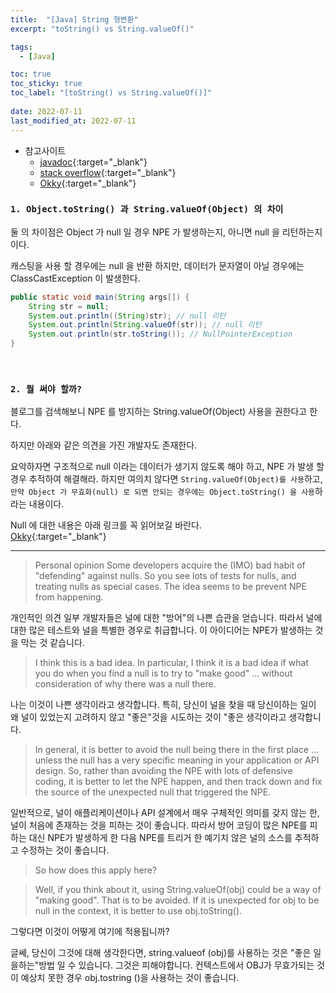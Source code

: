 ```yaml
---
title:  "[Java] String 형변환"
excerpt: "toString() vs String.valueOf()"

tags:
  - [Java]

toc: true
toc_sticky: true
toc_label: "[toString() vs String.valueOf()]"
 
date: 2022-07-11
last_modified_at: 2022-07-11
---
```


- 참고사이트
  - [javadoc](https://docs.oracle.com/javase/8/docs/api/java/lang/String.html#valueOf-java.lang.Object-){:target="_blank"}
  - [stack overflow](https://stackoverflow.com/questions/27465731/string-valueof-vs-object-tostring){:target="_blank"}
  - [Okky](https://okky.kr/article/303538){:target="_blank"}

### ``1. Object.toString() 과 String.valueOf(Object) 의 차이``

둘 의 차이점은 Object 가 null 일 경우 NPE 가 발생하는지, 아니면 null 을 리턴하는지 이다.

캐스팅을 사용 할 경우에는 null 을 반환 하지만, 데이터가 문자열이 아닐 경우에는 ClassCastException 이 발생한다.

```java
public static void main(String args[]) {  
    String str = null;
    System.out.println((String)str); // null 리턴 
    System.out.println(String.valueOf(str)); // null 리턴
    System.out.println(str.toString()); // NullPointerException
} 
```




<br>

### ``2. 뭘 써야 할까?``

블로그를 검색해보니 NPE 를 방지하는 String.valueOf(Object) 사용을 권한다고 한다. <br>


하지만 아래와 같은 의견을 가진 개발자도 존재한다.

요악하자면 구조적으로 null 이라는 데이터가 생기지 않도록 해야 하고, NPE 가 발생 할 경우 추적하여 해결해라. 하지만 여의치 않다면 `String.valueOf(Object)를 사용`하고, `만약 Object 가 무효화(null) 로 되면 안되는 경우에는 Object.toString() 을 사용`하라는 내용이다.


Null 에 대한 내용은 아래 링크를 꼭 읽어보길 바란다. <br>
[Okky](https://okky.kr/article/303538){:target="_blank"}

<hr/>


> Personal opinion
Some developers acquire the (IMO) bad habit of "defending" against nulls. So you see lots of tests for nulls, and treating nulls as special cases. The idea seems to be prevent NPE from happening.

개인적인 의견
일부 개발자들은 널에 대한 "방어"의 나쁜 습관을 얻습니다. 따라서 널에 대한 많은 테스트와 널을 특별한 경우로 취급합니다. 이 아이디어는 NPE가 발생하는 것을 막는 것 같습니다.


> I think this is a bad idea. In particular, I think it is a bad idea if what you do when you find a null is to try to "make good" ... without consideration of why there was a null there.

나는 이것이 나쁜 생각이라고 생각합니다. 특히, 당신이 널을 찾을 때 당신이하는 일이 왜 널이 있었는지 고려하지 않고 "좋은"것을 시도하는 것이 "좋은 생각이라고 생각합니다.

> In general, it is better to avoid the null being there in the first place ... unless the null has a very specific meaning in your application or API design. So, rather than avoiding the NPE with lots of defensive coding, it is better to let the NPE happen, and then track down and fix the source of the unexpected null that triggered the NPE.

일반적으로, 널이 ​​애플리케이션이나 API 설계에서 매우 구체적인 의미를 갖지 않는 한, 널이 처음에 존재하는 것을 피하는 것이 좋습니다. 따라서 방어 코딩이 많은 NPE를 피하는 대신 NPE가 발생하게 한 다음 NPE를 트리거 한 예기치 않은 널의 소스를 추적하고 수정하는 것이 좋습니다.

> So how does this apply here?

> Well, if you think about it, using String.valueOf(obj) could be a way of "making good". That is to be avoided. If it is unexpected for obj to be null in the context, it is better to use obj.toString().

그렇다면 이것이 어떻게 여기에 적용됩니까?

글쎄, 당신이 그것에 대해 생각한다면, string.valueof (obj)를 사용하는 것은 "좋은 일을하는"방법 일 수 있습니다. 그것은 피해야합니다. 컨텍스트에서 OBJ가 무효가되는 것이 예상치 못한 경우 obj.tostring ()을 사용하는 것이 좋습니다.